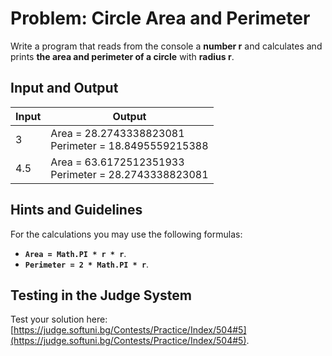 # Problem: Circle Area and Perimeter

Write a program that reads from the console a **number r** and calculates and prints **the area and perimeter of a circle** with **radius r**.

## Input and Output 

| Input | Output |    
|-----|--------------------------------------------------------|
| 3     | Area = 28.2743338823081 <br> Perimeter = 18.8495559215388|
| 4.5   | Area = 63.6172512351933 <br> Perimeter = 28.2743338823081|

## Hints and Guidelines 

For the calculations you may use the following formulas: 
  - **`Area = Math.PI * r * r`**.
  - **`Perimeter = 2 * Math.PI * r`**.

## Testing in the Judge System

Test your solution here: [https://judge.softuni.bg/Contests/Practice/Index/504#5](https://judge.softuni.bg/Contests/Practice/Index/504#5).
